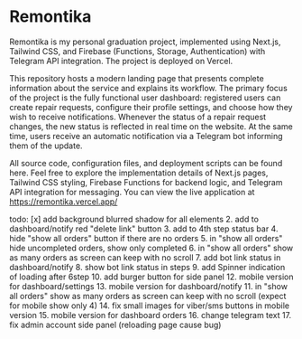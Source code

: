 # Remontika

Remontika is my personal graduation project, implemented using Next.js, Tailwind CSS, and Firebase (Functions, Storage, Authentication) with Telegram API integration. The project is deployed on Vercel.

This repository hosts a modern landing page that presents complete information about the service and explains its workflow. The primary focus of the project is the fully functional user dashboard: registered users can create repair requests, configure their profile settings, and choose how they wish to receive notifications. Whenever the status of a repair request changes, the new status is reflected in real time on the website. At the same time, users receive an automatic notification via a Telegram bot informing them of the update.

All source code, configuration files, and deployment scripts can be found here. Feel free to explore the implementation details of Next.js pages, Tailwind CSS styling, Firebase Functions for backend logic, and Telegram API integration for messaging. You can view the live application at https://remontika.vercel.app/


todo:
[x] add background blurred shadow for all elements
2. add to dashboard/notify red "delete link" button
3. add to 4th step status bar
4. hide "show all orders" button if there are no orders
5. in "show all orders" hide uncompleted orders, show only completed
6. in "show all orders" show as many orders as screen can keep with no scroll
7. add bot link status in dashboard/notify
8. show bot link status in steps
9. add Spinner indication of loading after 6step 
10. add burger button for side panel
12. mobile version for dashboard/settings 
13. mobile version for dashboard/notify
11. in "show all orders" show as many orders as screen can keep with no scroll (expect for mobile show only 4)
14. fix small images for viber/sms buttons in mobile version
15. mobile version for dashboard orders
16. change telegram text
17. fix admin account side panel (reloading page cause bug)